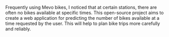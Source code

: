 Frequently using Mevo bikes, I noticed that at certain stations, there are often no bikes available at specific times. This open-source project aims to create a web application for predicting the number of bikes available at a time requested by the user. This will help to plan bike trips more carefully and reliably.